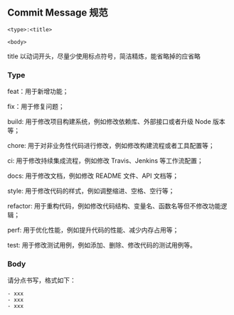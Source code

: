 ## Commit Message 规范

```
<type>:<title>

<body>
```

title 以动词开头，尽量少使用标点符号，简洁精炼，能省略掉的应省略

### Type

feat：用于新增功能；

fix：用于修复问题；

build: 用于修改项目构建系统，例如修改依赖库、外部接口或者升级 Node 版本等；

chore: 用于对非业务性代码进行修改，例如修改构建流程或者工具配置等；

ci: 用于修改持续集成流程，例如修改 Travis、Jenkins 等工作流配置；

docs: 用于修改文档，例如修改 README 文件、API 文档等；

style: 用于修改代码的样式，例如调整缩进、空格、空行等；

refactor: 用于重构代码，例如修改代码结构、变量名、函数名等但不修改功能逻辑；

perf: 用于优化性能，例如提升代码的性能、减少内存占用等；

test: 用于修改测试用例，例如添加、删除、修改代码的测试用例等。

### Body

请分点书写，格式如下：

```
- xxx
- xxx
- xxx
```